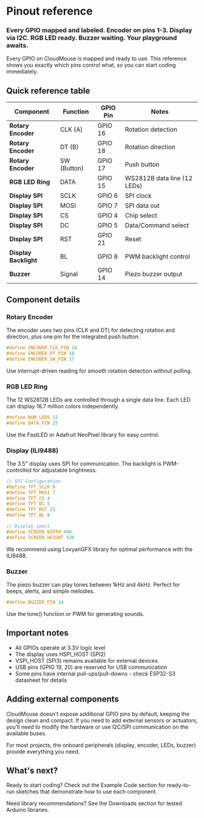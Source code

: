 # Pinout reference

### Every GPIO mapped and labeled. Encoder on pins 1-3. Display via I2C. RGB LED ready. Buzzer waiting. Your playground awaits.

Every GPIO on CloudMouse is mapped and ready to use. This reference shows you exactly which pins control what, so you can start coding immediately.

## Quick reference table

Component | Function | GPIO Pin | Notes  
---|---|---|---  
**Rotary Encoder** | CLK (A) | GPIO 16 | Rotation detection  
**Rotary Encoder** | DT (B) | GPIO 18 | Rotation direction  
**Rotary Encoder** | SW (Button) | GPIO 17 | Push button  
**RGB LED Ring** | DATA | GPIO 15 | WS2812B data line (12 LEDs)  
**Display SPI** | SCLK | GPIO 6 | SPI clock  
**Display SPI** | MOSI | GPIO 7 | SPI data out  
**Display SPI** | CS | GPIO 4 | Chip select  
**Display SPI** | DC | GPIO 5 | Data/Command select  
**Display SPI** | RST | GPIO 21 | Reset  
**Display Backlight** | BL | GPIO 8 | PWM backlight control  
**Buzzer** | Signal | GPIO 14 | Piezo buzzer output  
  
##  

## Component details

### Rotary Encoder

The encoder uses two pins (CLK and DT) for detecting rotation and direction, plus one pin for the integrated push button.

```cpp
#define ENCODER_CLK_PIN 16
#define ENCODER_DT_PIN 18
#define ENCODER_SW_PIN 17
```
 

Use interrupt-driven reading for smooth rotation detection without polling.

### RGB LED Ring

The 12 WS2812B LEDs are controlled through a single data line. Each LED can display 16.7 million colors independently.

```cpp
#define NUM_LEDS 12
#define DATA_PIN 15
```
 

Use the FastLED or Adafruit NeoPixel library for easy control.

### Display (ILI9488)

The 3.5" display uses SPI for communication. The backlight is PWM-controlled for adjustable brightness.

```cpp
// SPI Configuration
#define TFT_SCLK 6
#define TFT_MOSI 7
#define TFT_CS 4
#define TFT_DC 5
#define TFT_RST 21
#define TFT_BL 8

// Display specs
#define SCREEN_WIDTH 480
#define SCREEN_HEIGHT 320
```
 

We recommend using LovyanGFX library for optimal performance with the ILI9488.

### Buzzer

The piezo buzzer can play tones between 1kHz and 4kHz. Perfect for beeps, alerts, and simple melodies.

```cpp
#define BUZZER_PIN 14
```
 

Use the tone() function or PWM for generating sounds.

## Important notes

  * All GPIOs operate at 3.3V logic level
  * The display uses HSPI_HOST (SPI2)
  * VSPI_HOST (SPI3) remains available for external devices
  * USB pins (GPIO 19, 20) are reserved for USB communication
  * Some pins have internal pull-ups/pull-downs - check ESP32-S3 datasheet for details

## Adding external components

CloudMouse doesn't expose additional GPIO pins by default, keeping the design clean and compact. If you need to add external sensors or actuators, you'll need to modify the hardware or use I2C/SPI communication on the available buses.

For most projects, the onboard peripherals (display, encoder, LEDs, buzzer) provide everything you need.

## What's next?

Ready to start coding? Check out the Example Code section for ready-to-run sketches that demonstrate how to use each component.

Need library recommendations? See the Downloads section for tested Arduino libraries.